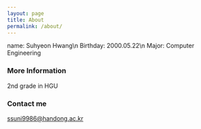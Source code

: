 ```yaml
---
layout: page
title: About
permalink: /about/
---
```


name: Suhyeon Hwang\n
Birthday: 2000.05.22\n
Major: Computer Engineering

### More Information

2nd grade in HGU

### Contact me

[ssuni9986@handong.ac.kr](mailto:ssuni9986@handong.ac.kr)
